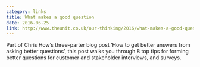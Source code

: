 ```yaml
---
category: links
title: What makes a good question
date: 2016-06-25
link: http://www.theunit.co.uk/our-thinking/2016/what-makes-a-good-question/
---
```


Part of Chris How’s three-parter blog post ’How to get better answers from asking better questions’, this post walks you through 8 top tips for forming better questions for customer and stakeholder interviews, and surveys.
